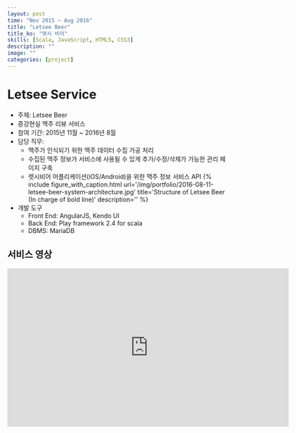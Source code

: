 ```yaml
---
layout: post
time: "Nov 2015 ~ Aug 2016"
title: "Letsee Beer"
title_ko: "렛시 비어"
skills: [Scala, JavaScript, HTML5, CSS3]
description: ""
image: ""
categories: [project]
---
```


# Letsee Service
- 주제: Letsee Beer
- 증강현실 맥주 리뷰 서비스 
- 참여 기간: 2015년 11월 ~ 2016년 8월
- 담당 직무: 
    + 맥주가 인식되기 위한 맥주 데이터 수집 가공 처리
    + 수집된 맥주 정보가 서비스에 사용될 수 있게 추가/수정/삭제가 가능한 관리 페이지 구축
    + 렛시비어 어플리케이션(iOS/Android)을 위한 맥주 정보 서비스 API
{% 
   include figure_with_caption.html 
   url='/img/portfolio/2016-08-11-letsee-beer-system-architecture.jpg' 
   title='Structure of Letsee Beer (In charge of bold line)' 
   description='' 
%}
- 개발 도구    
    + Front End: AngularJS, Kendo UI
    + Back End: Play framework 2.4 for scala
    + DBMS: MariaDB

## 서비스 영상
<iframe width="640" height="360" src="https://www.youtube.com/embed/cxmXwmIg1co?ecver=1" frameborder="0" allow="autoplay; encrypted-media" allowfullscreen></iframe>
